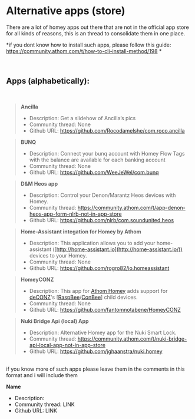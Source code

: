 <h1>Alternative apps (store)</h1> 

There are a lot of homey apps out there that are not in the official app store for all kinds of reasons, this is an thread to consolidate them in one place.

*if you dont know how to install such apps, please follow this guide: https://community.athom.com/t/how-to-cli-install-method/198 *

<br>

<h2>Apps (alphabetically):</h2>
<br>

>**Ancilla**
>* Description: Get a slidehow of Ancilla’s pics
>* Community thread: None
>* Github URL: https://github.com/Rocodamelshe/com.roco.ancilla

>**BUNQ**
>* Description: Connect your bunq account with Homey  Flow Tags with the balance are available for each banking account
>* Community thread: None
>* Github URL: https://github.com/WeeJeWel/com.bunq

>**D&M Heos app**
>* Description: Control your Denon/Marantz Heos devices with Homey.
>* Community thread:  https://community.athom.com/t/app-denon-heos-app-form-nlrb-not-in-app-store
>* Github URL: https://github.com/nlrb/com.soundunited.heos

>**Home-Assistant integation for Homey by Athom**
>* Description: This application allows you to add your home-assistant ([http://home-assistant.io](http://home-assistant.io/)) devices to your Homey.
>* Community thread: None
>* Github URL: https://github.com/rogro82/io.homeassistant

>**HomeyCONZ**
>* Description: This app for [Athom Homey](https://homey.app/en-us/) adds support for [deCONZ](https://www.dresden-elektronik.de/funk/software/deconz.html)'s [[RaspBee](https://www.phoscon.de/en/raspbee)/[ConBee](https://www.phoscon.de/en/conbee)] child devices.
>* Community thread: None
>* Github URL: https://github.com/fantomnotabene/HomeyCONZ

>**Nuki Bridge Api (local) App**
>* Description: Alternative Homey app for the Nuki Smart Lock.
>* Community thread:  https://community.athom.com/t/nuki-bridge-api-local-app-not-in-app-store
>* Github URL: https://github.com/jghaanstra/nuki.homey

<br>
if you know more of such apps please leave them in the comments in this format and i will include them

<br>

**Name**
* Description: 
* Community thread: LINK
* Github URL: LINK
